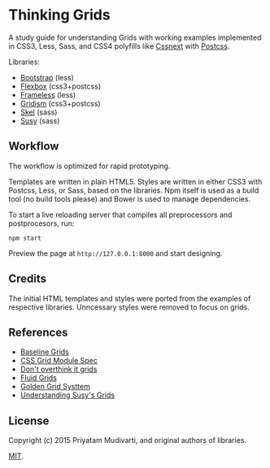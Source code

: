 Thinking Grids
==============

A study guide for understanding Grids with working examples implemented in CSS3, Less, Sass, and CSS4 polyfills like
[Cssnext](https://github.com/postcss/postcss) with [Postcss](https://github.com/postcss/postcss). 

Libraries:

- [Bootstrap](http://getbootstrap.com) (less)
- [Flexbox](http://flexboxgrid.com) (css3+postcss)
- [Frameless](http://framelessgrid.com) (less)
- [Gridism](http://cobyism.com/gridism/) (css3+postcss)
- [Skel](https://github.com/n33/skel) (sass)
- [Susy](http://susy.oddbird.net) (sass)

## Workflow

The workflow is optimized for rapid prototyping.

Templates are written in plain HTML5. Styles are written in either CSS3 with Postcss, Less, or Sass, based
on the libraries. Npm itself is used as a build tool (no build tools please) and Bower is used to
manage dependencies.

To start a live reloading server that compiles all preprocessors and postprocesors, run:

	npm start

Preview the page at `http://127.0.0.1:8000` and start designing.

## Credits

The initial HTML templates and styles were ported from the examples of respective libraries. Unncessary styles
were removed to focus on grids. 

## References

- [Baseline Grids](http://alistapart.com/article/settingtypeontheweb)
- [CSS Grid Module Spec](http://dev.w3.org/csswg/css-grid/)
- [Don't overthink it grids](https://css-tricks.com/dont-overthink-it-grids/)
- [Fluid Grids](http://alistapart.com/article/fluidgrids)
- [Golden Grid Systtem](http://goldengridsystem.com)
- [Understanding Susy's Grids](http://www.zell-weekeat.com/susy2-tutorial)

## License

Copyright (c) 2015 Priyatam Mudivarti, and original authors of libraries.

[MIT](http://opensource.org/licenses/MIT).

